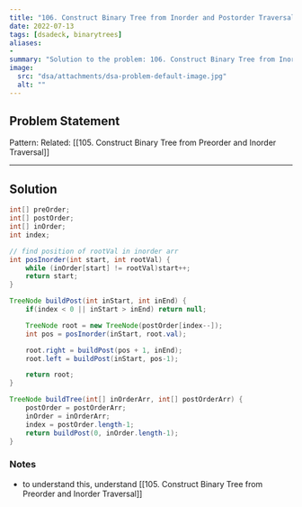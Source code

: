 ```yaml
---
title: "106. Construct Binary Tree from Inorder and Postorder Traversal"
date: 2022-07-13
tags: [dsadeck, binarytrees]
aliases:
- 
summary: "Solution to the problem: 106. Construct Binary Tree from Inorder and Postorder Traversal"
image:
  src: "dsa/attachments/dsa-problem-default-image.jpg"
  alt: ""
---
```


## Problem Statement


Pattern: 
Related: [[105. Construct Binary Tree from Preorder and Inorder Traversal]]

---

## Solution
``` java
int[] preOrder;
int[] postOrder;
int[] inOrder;
int index;

// find position of rootVal in inorder arr
int posInorder(int start, int rootVal) {
	while (inOrder[start] != rootVal)start++;
	return start;
}

TreeNode buildPost(int inStart, int inEnd) {
	if(index < 0 || inStart > inEnd) return null;

	TreeNode root = new TreeNode(postOrder[index--]);
	int pos = posInorder(inStart, root.val);

	root.right = buildPost(pos + 1, inEnd);
	root.left = buildPost(inStart, pos-1);

	return root;
}

TreeNode buildTree(int[] inOrderArr, int[] postOrderArr) {
	postOrder = postOrderArr;
	inOrder = inOrderArr;
	index = postOrder.length-1;
	return buildPost(0, inOrder.length-1);
}
```

### Notes
- to understand this, understand [[105. Construct Binary Tree from Preorder and Inorder Traversal]]


